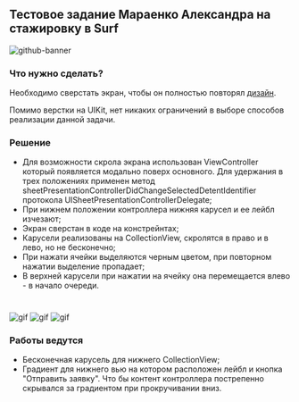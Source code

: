 ## Тестовое задание Мараенко Александра на стажировку в Surf

<img alt="github-banner" src="https://github.com/AAASASN/testTaskForSurf/blob/main/ImagesForReadme/topBanner-1.jpg?raw=true">

### Что нужно сделать?

Необходимо сверстать экран, чтобы он полностью повторял [дизайн](https://www.figma.com/file/S4ucVLUHYc0vLg2p1Xnart/IOS-%D1%81%D1%82%D0%B0%D0%B6%D0%B8%D1%80%D0%BE%D0%B2%D0%BA%D0%B0?node-id=45%3A77&t=N4eUtEGJu7LxSAnC-1). 

Помимо верстки на UIKit, нет никаких ограничений в выборе способов реализации данной задачи. 

### Решение

- Для возможности скрола экрана использован ViewController который появляется модально поверх основного. Для удержания в трех положениях применен метод sheetPresentationControllerDidChangeSelectedDetentIdentifier протокола UISheetPresentationControllerDelegate;
- При нижнем положении контроллера нижняя карусел и ее лейбл изчезают;
- Экран сверстан в коде на констрейнтах;
- Карусели реализованы на CollectionView, скролятся в право и в лево, но не бесконечно;
- При нажати ячейки выделяются черным цветом, при повторном нажатии выделение пропадает;
- В верхней карусели при нажатии на ячейку она перемещается влево - в начало очереди.
#

![gif](https://github.com/AAASASN/testTaskForSurf/blob/main/ImagesForReadme/Simulator%20Screen%20Recording%20-%20iPhone%2014%20-%201.gif)
![gif](https://github.com/AAASASN/testTaskForSurf/blob/main/ImagesForReadme/Simulator%20Screen%20Recording%20-%20iPhone%2014%20-%202.gif)
![gif](https://github.com/AAASASN/testTaskForSurf/blob/main/ImagesForReadme/Simulator%20Screen%20Recording%20-%20iPhone%2014%20-%203.gif)


### Работы ведутся

- Бесконечная карусель для нижнего CollectionView;
- Градиент для нижнего вью на котором расположен лейбл и кнопка "Отправить заявку". Что бы контент контроллера пострепенно скрывался за градиентом при прокручивании вниз.
